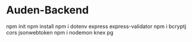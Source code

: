 # Auden-Backend
npm init
npm install
npm i dotenv express express-validator
npm i bcryptj cors jsonwebtoken
npm i nodemon knex pg
